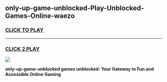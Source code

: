 
## only-up-game-unblocked-Play-Unblocked-Games-Online-waezo
<h3>
<a href="https://premium76.site?title=only-up-game-unblocked&ref=25A">CLICK TO PLAY</a></h3>
<hr>

<h3>
<a href="https://premium76.site?title=only-up-game-unblocked&ref=25A">CLICK 2 PLAY</a>
  
</h3>

<a href="https://premium76.site?title=only-up-game-unblocked&ref=25A"><img src="https://clearcache.store/games.png"></a>


**only-up-game-unblocked games unblocked: Your Gateway to Fun and Accessible Online Gaming**
